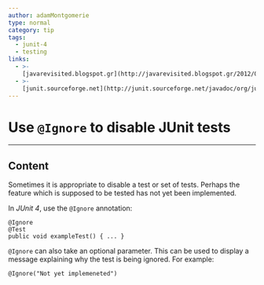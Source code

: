 ```yaml
---
author: adamMontgomerie
type: normal
category: tip
tags:
  - junit-4
  - testing
links:
  - >-
    [javarevisited.blogspot.gr](http://javarevisited.blogspot.gr/2012/06/junit4-annotations-test-examples-and.html){website}
  - >-
    [junit.sourceforge.net](http://junit.sourceforge.net/javadoc/org/junit/Ignore.html){website}
---
```


# Use `@Ignore` to disable JUnit tests


---

## Content

Sometimes it is appropriate to disable a test or set of tests. Perhaps the feature which is supposed to be tested has not yet been implemented.

In *JUnit 4*, use the `@Ignore` annotation:

```plain-text
@Ignore
@Test
public void exampleTest() { ... }
```

`@Ignore` can also take an optional parameter. This can be used to display a message explaining why the test is being ignored. For example:

```plain-text
@Ignore("Not yet implemeneted")
```
 
